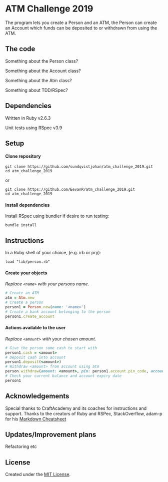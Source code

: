 # ATM Challenge 2019
The program lets you create a Person and an ATM, the Person can create an Account which funds can be deposited to or withdrawn from using the ATM.

## The code
Something about the Person class?

Something about the Account class?

Something about the Atm class?

Something about TDD/RSpec?

## Dependencies
Written in Ruby v2.6.3

Unit tests using RSpec v3.9

## Setup
#### Clone repository
```
git clone https://github.com/sundqvistjohan/atm_challenge_2019.git
cd atm_challenge_2019
```
or
```
git clone https://github.com/EevanR/atm_challenge_2019.git
cd atm_challenge_2019
```

#### Install dependencies
Install RSpec using bundler if desire to run testing:
```
bundle install
````

## Instructions
In a Ruby shell of your choice, (e.g. irb or pry):
```
load "lib/person.rb"
```

#### Create your objects
*Replace `<name>` with your persons name.*
```ruby
# Create an ATM
atm = Atm.new
# Create a person
person1 = Person.new(name: '<name>')
# Create a bank account belonging to the person
person1.create_account
```
#### Actions available to the user
*Replace `<amount>` with your chosen amount.*
```ruby
# Give the person some cash to start with
person1.cash = <amount> 
# Deposit cash into account
person1.deposit(<amount>) 
# Withdraw <amount> from account using atm
person.withdraw(amount: <amount>, pin: person1.account.pin_code, account: person1.account, atm: atm)
# Check your current balance and account expiry date
person1  
```

## Acknowledgements
Special thanks to CraftAcademy and its coaches for instructions and support. Thanks to the creators of Ruby and RSPec, StackOverflow, adam-p for his <a href="https://github.com/adam-p/markdown-here/wiki/Markdown-Cheatsheet">Markdown Cheatsheet</a>

## Updates/Improvement plans
Refactoring etc

## License
Created under the <a href="https://en.wikipedia.org/wiki/MIT_License">MIT License</a>.